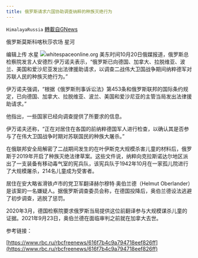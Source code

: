 ```yaml
---
title: 俄罗斯请求六国协助调查纳粹的种族灭绝行为
---
```

`HimalayaRussia` [轉載自GNews](https://gnews.org/zh-hans/1606326/)

俄罗斯莫斯科喀秋莎农场 星河

编辑上传 水星
![](https://assets.gnews.org/wp-content/uploads/2021/10/h.jpg)whitespaceonline.org
美东时间10月20日俄媒报道，俄罗斯总检察院发言人安德烈∙伊万诺夫表示，“俄罗斯已向德国、加拿大、拉脱维亚、波兰、美国和爱沙尼亚发出法律援助请求，以调查二战伟大卫国战争期间纳粹德军对苏联人民的种族灭绝行为。”

伊万诺夫强调，“根据《俄罗斯刑事诉讼法》第453条和俄罗斯联邦的国际条约规定，已向德国、加拿大、拉脱维亚、波兰、美国和爱沙尼亚的主管当局发出法律援助请求。”

他指出，一些国家已经向调查提供了所要求的信息。

伊万诺夫还称，“正在对居住在各国的前纳粹德国军人进行检查，以确认其是否参与了在伟大卫国战争时期对苏联国民的种族大屠杀。”

在俄联邦安全局解密了二战期间发生的在叶伊斯克大规模杀害儿童的材料后，俄罗斯于2019年开启了种族灭绝法律草案。这些文件说，纳粹向克拉斯诺达尔地区派出了一支装备有移动毒气室的宪兵队，该宪兵队于1942年10月在一家孤儿院进行了大规模屠杀，214名儿童成为受害者。

居住在安大略省滑铁卢市的党卫军翻译赫尔穆特∙奥伯兰德（Helmut Oberlander）是该案的一名嫌疑人。据俄罗斯调查委员会称，在德国投降后，奥伯兰德设法逃避了初步调查，逃脱了惩罚。

2020年3月，德国检察院要求俄罗斯当局提供这位前翻译参与大规模谋杀儿童的证据。2021年9月23日，奥伯兰德在面临审判之前就在加拿大去世。

参考链接：

[https://www.rbc.ru/rbcfreenews/616f7b4c9a794718eef826ff](https://www.rbc.ru/rbcfreenews/616f7b4c9a794718eef826ff)
